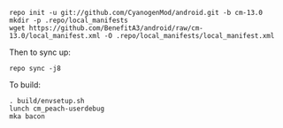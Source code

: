     repo init -u git://github.com/CyanogenMod/android.git -b cm-13.0
    mkdir -p .repo/local_manifests
    wget https://github.com/BenefitA3/android/raw/cm-13.0/local_manifest.xml -O .repo/local_manifests/local_manifest.xml

Then to sync up:

    repo sync -j8

To build:

    . build/envsetup.sh
    lunch cm_peach-userdebug
    mka bacon
